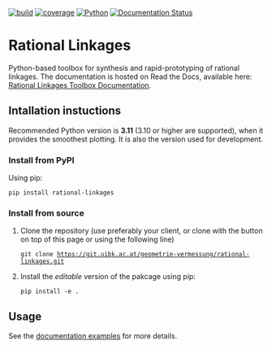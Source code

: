 [![build](https://git.uibk.ac.at/geometrie-vermessung/rational-linkages/badges/main/pipeline.svg)](https://git.uibk.ac.at/geometrie-vermessung/rational-linkages/-/jobs)
[![coverage](https://git.uibk.ac.at/geometrie-vermessung/rational-linkages/badges/main/coverage.svg?job=run_tests)](https://git.uibk.ac.at/geometrie-vermessung/rational-linkages/-/jobs)
[![Python](https://img.shields.io/badge/python-3.10%20%7C%203.11%20%7C%203.12-blue.svg)]()
[![Documentation Status](https://readthedocs.org/projects/rational-linkages/badge/?version=latest)](https://rational-linkages.readthedocs.io/?badge=latest)

# Rational Linkages

Python-based toolbox for synthesis and rapid-prototyping of rational linkages. The 
documentation is hosted on Read the Docs, available here: 
[Rational Linkages Toolbox Documentation](https://rational-linkages.readthedocs.io/).

## Intallation instuctions

Recommended Python version is **3.11** (3.10 or higher are supported), when it provides 
the smoothest plotting. It is also the version used for development.

### Install from PyPI

Using pip:

<code>pip install rational-linkages</code>

### Install from source

1. Clone the repository (use preferably your client, or clone with the button on top of this page or using the following line)
    
    <code>git clone https://git.uibk.ac.at/geometrie-vermessung/rational-linkages.git </code>

2. Install the *editable* version of the pakcage using pip:

    <code>pip install -e .</code>

## Usage

See the [documentation examples](https://rational-linkages.readthedocs.io/) for more details.